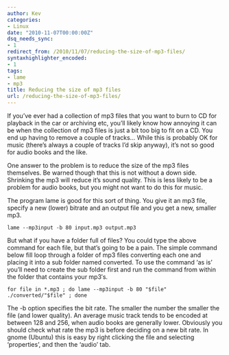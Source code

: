 ```yaml
---
author: Kev
categories:
- Linux
date: "2010-11-07T00:00:00Z"
dsq_needs_sync:
- 1
redirect_from: /2010/11/07/reducing-the-size-of-mp3-files/
syntaxhighlighter_encoded:
- 1
tags:
- lame
- mp3
title: Reducing the size of mp3 files
url: /reducing-the-size-of-mp3-files/
---
```

If you&#8217;ve ever had a collection of mp3 files that you want to burn to CD for playback in the car or archiving etc, you&#8217;ll likely know how annoying it can be when the collection of mp3 files is just a bit too big to fit on a CD. You end up having to remove a couple of tracks&#8230; While this is probably OK for music (there&#8217;s always a couple of tracks I&#8217;d skip anyway), it&#8217;s not so good for audio books and the like.

One answer to the problem is to reduce the size of the mp3 files themselves. Be warned though that<!--more--> this is not without a down side. Shrinking the mp3 will reduce it&#8217;s sound quality. This is less likely to be a problem for audio books, but you might not want to do this for music.

The program lame is good for this sort of thing. You give it an mp3 file, specify a new (lower) bitrate and an output file and you get a new, smaller mp3.

`lame --mp3input -b 80 input.mp3 output.mp3`

But what if you have a folder full of files? You could type the above command for each file, but that&#8217;s going to be a pain. The simple command below fill loop through a folder of mp3 files converting each one and placing it into a sub folder named converted. To use the command &#8216;as is&#8217; you&#8217;ll need to create the sub folder first and run the command from within the folder that contains your mp3&#8242;s.

`for file in *.mp3 ; do lame --mp3input -b 80 "$file" ./converted/"$file" ; done`

The -b option specifies the bit rate. The smaller the number the smaller the file (and lower quality). An average music track tends to be encoded at between 128 and 256, when audio books are generally lower. Obviously you should check what rate the mp3 is before deciding on a new bit rate. In gnome (Ubuntu) this is easy by right clicking the file and selecting &#8216;properties&#8217;, and then the &#8216;audio&#8217; tab.